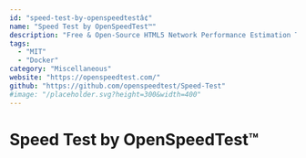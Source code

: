 ```yaml
---
id: "speed-test-by-openspeedtestâ¢"
name: "Speed Test by OpenSpeedTest™"
description: "Free & Open-Source HTML5 Network Performance Estimation Tool."
tags:
  - "MIT"
  - "Docker"
category: "Miscellaneous"
website: "https://openspeedtest.com/"
github: "https://github.com/openspeedtest/Speed-Test"
#image: "/placeholder.svg?height=300&width=400"
---
```


# Speed Test by OpenSpeedTest™
